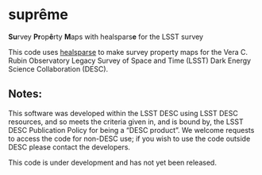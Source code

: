 # suprême
**Su**rvey **Pr**op**ê**rty **M**aps with healspars**e** for the LSST survey

This code uses [healsparse](https://github.com/lsstdesc/healsparse) to make
survey property maps for the Vera C. Rubin Observatory Legacy Survey of Space
and Time (LSST) Dark Energy Science Collaboration (DESC).

## Notes:

This software was developed within the LSST DESC using LSST DESC resources, and
so meets the criteria given in, and is bound by, the LSST DESC Publication
Policy for being a “DESC product”.  We welcome requests to access the code for
non-DESC use; if you wish to use the code outside DESC please contact the
developers.

This code is under development and has not yet been released.
